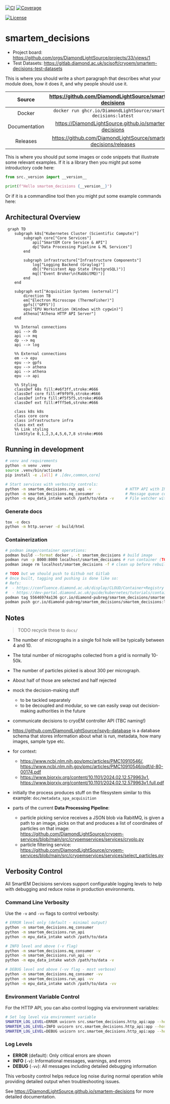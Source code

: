 [![CI](https://github.com/DiamondLightSource/smartem-decisions/actions/workflows/ci.yml/badge.svg)](https://github.com/DiamondLightSource/smartem-decisions/actions/workflows/ci.yml)
[![Coverage](https://codecov.io/gh/DiamondLightSource/smartem-decisions/branch/main/graph/badge.svg)](https://codecov.io/gh/DiamondLightSource/smartem-decisions)

[![License](https://img.shields.io/badge/License-Apache%202.0-blue.svg)](https://opensource.org/licenses/Apache-2.0)

# smartem_decisions

- Project board: <https://github.com/orgs/DiamondLightSource/projects/33/views/1>
- Test Datasets: https://gitlab.diamond.ac.uk/scisoft/cryoem/smartem-decisions-test-datasets

This is where you should write a short paragraph that describes what your module does,
how it does it, and why people should use it.

Source          | <https://github.com/DiamondLightSource/smartem-decisions>
:---:           | :---:
Docker          | `docker run ghcr.io/DiamondLightSource/smartem-decisions:latest`
Documentation   | <https://DiamondLightSource.github.io/smartem-decisions>
Releases        | <https://github.com/DiamondLightSource/smartem-decisions/releases>

This is where you should put some images or code snippets that illustrate
some relevant examples. If it is a library then you might put some
introductory code here:

```python
from src._version import __version__

print(f"Hello smartem_decisions {__version__}")
```

Or if it is a commandline tool then you might put some example commands here:

## Architectural Overview

```mermaid
 graph TD
    subgraph k8s["Kubernetes Cluster (Scientific Compute)"]
        subgraph core["Core Services"]
            api["SmartEM Core Service & API"]
            dp["Data Processing Pipeline & ML Services"]
        end

        subgraph infrastructure["Infrastructure Components"]
            log["Logging Backend (Graylog)"]
            db[("Persistent App State (PostgreSQL)")]
            mq[("Event Broker\n(RabbitMQ)")]
        end
    end

    subgraph ext["Acquisition Systems (external)"]
        direction TB
        em["Electron Microscope (ThermoFisher)"]
        gpfs[("GPFS")]
        epu["EPU Workstation (Windows with cygwin)"]
        athena["Athena HTTP API Server"]
    end

    %% Internal connections
    api --> db
    api --> mq
    dp --> mq
    api --> log

    %% External connections
    em --> epu
    epu --> gpfs
    epu --> athena
    api --> athena
    epu --> api

    %% Styling
    classDef k8s fill:#e6f3ff,stroke:#666
    classDef core fill:#f9f9f9,stroke:#666
    classDef infra fill:#f5f5f5,stroke:#666
    classDef ext fill:#fff5e6,stroke:#666

    class k8s k8s
    class core core
    class infrastructure infra
    class ext ext
    %% Link styling
    linkStyle 0,1,2,3,4,5,6,7,8 stroke:#666
```


## Running in development

```bash
# venv and requirements
python -m venv .venv
source .venv/bin/activate
pip install -e .[all] # .[dev,common,core]

# Start services with verbosity controls:
python -m smartem_decisions.run_api -v               # HTTP API with INFO logging
python -m smartem_decisions.mq_consumer -v           # Message queue consumer with INFO logging  
python -m epu_data_intake watch /path/to/data -v     # File watcher with INFO logging
```


### Generate docs

```sh
tox -e docs
python -m http.server -d build/html
```


### Containerization

```bash
# podman image/container operations:
podman build --format docker . -t smartem_decisions # build image
podman run -p 8000:8000 localhost/smartem_decisions # run container (TODO debug Postgres connection)
podman image rm localhost/smartem_decisions -f # clean up before rebuild

# TODO but we should push to Github not Gitlab
# Once built, tagging and pushing is done like so:
# Refs:
#  - https://confluence.diamond.ac.uk/display/CLOUD/Container+Registry
#  - https://dev-portal.diamond.ac.uk/guide/kubernetes/tutorials/containers/
podman tag 55646974a136 gcr.io/diamond-pubreg/smartem_decisions/smartem_decisions:latest
podman push gcr.io/diamond-pubreg/smartem_decisions/smartem_decisions:latest
```


## Notes

> TODO recycle these to `docs/`

- The number of micrographs in a single foil hole will be typically between 4 and 10.
- The total number of micrographs collected from a grid is normally 10-50k.
- The number of particles picked is about 300 per micrograph.
- About half of those are selected and half rejected

- mock the decision-making stuff
  - to be tackled separately
  - to be decoupled and modular, so we can easily swap out decision-making authorities in the future
- communicate decisions to cryoEM controller API (TBC naming!)
- https://github.com/DiamondLightSource/ispyb-database is a database schema that stores information about 
  what is run, metadata, how many images, sample type etc.
- for context:
  - https://www.ncbi.nlm.nih.gov/pmc/articles/PMC10910546/,
    https://www.ncbi.nlm.nih.gov/pmc/articles/PMC10910546/pdf/d-80-00174.pdf
  - https://www.biorxiv.org/content/10.1101/2024.02.12.579963v1,
    https://www.biorxiv.org/content/10.1101/2024.02.12.579963v1.full.pdf
- initially the process produces stuff on the filesystem similar to this example: `doc/metadata_spa_acquisition`
- parts of the current **Data Processing Pipeline**:
  - particle picking service receives a JSON blob via RabitMQ, is given a path to an image, picks on that and produces
    a list of coordinates of particles on that image:
    https://github.com/DiamondLightSource/cryoem-services/blob/main/src/cryoemservices/services/cryolo.py
  - particle filtering service: https://github.com/DiamondLightSource/cryoem-services/blob/main/src/cryoemservices/services/select_particles.py


## Verbosity Control

All SmartEM Decisions services support configurable logging levels to help with debugging and reduce noise in production environments.

### Command Line Verbosity

Use the `-v` and `-vv` flags to control verbosity:

```bash
# ERROR level only (default - minimal output)
python -m smartem_decisions.mq_consumer
python -m smartem_decisions.run_api
python -m epu_data_intake watch /path/to/data

# INFO level and above (-v flag)
python -m smartem_decisions.mq_consumer -v
python -m smartem_decisions.run_api -v
python -m epu_data_intake watch /path/to/data -v

# DEBUG level and above (-vv flag - most verbose)
python -m smartem_decisions.mq_consumer -vv
python -m smartem_decisions.run_api -vv
python -m epu_data_intake watch /path/to/data -vv
```

### Environment Variable Control

For the HTTP API, you can also control logging via environment variables:

```bash
# Set log level via environment variable
SMARTEM_LOG_LEVEL=ERROR uvicorn src.smartem_decisions.http_api:app --host 0.0.0.0 --port 8000
SMARTEM_LOG_LEVEL=INFO uvicorn src.smartem_decisions.http_api:app --host 0.0.0.0 --port 8000
SMARTEM_LOG_LEVEL=DEBUG uvicorn src.smartem_decisions.http_api:app --host 0.0.0.0 --port 8000
```

### Log Levels

- **ERROR** (default): Only critical errors are shown
- **INFO** (`-v`): Informational messages, warnings, and errors
- **DEBUG** (`-vv`): All messages including detailed debugging information

This verbosity control helps reduce log noise during normal operation while providing detailed output when troubleshooting issues.

<!-- README only content. Anything below this line won't be included in index.md -->

See https://DiamondLightSource.github.io/smartem-decisions for more detailed documentation.
